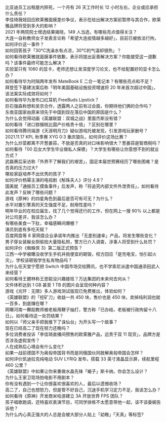 比亚迪员工出租屋内猝死，一个月有 26 天工作时长 12 小时左右，企业或应承担什么责任？  
李佳琦薇娅回应欧莱雅面膜差价争议，表示在给出解决方案前暂停与其合作，欧莱雅品牌将受到多大的影响？  
2021 年两院院士增选结果揭晓，149 人当选，有哪些亮点值得关注？  
大连一自称教师女子发表言论称「希望大连疫情越多越好」，目前已被依法行拘，如何评价这一事件？  
如何回答孩子「30℃洗澡水有点凉，30℃的气温却很热」？  
如何看待欧莱雅就面膜事件致歉，表示将提出妥善解决方案？你能接受这一道歉吗？该事件最终可能怎么解决？  
实验室只有 1080 的显卡，老师还想让发深度学习论文，也不给配置好的显卡怎么办？  
如何看待华为时隔两年发布 MateBook E 二合一笔记本？有哪些亮点和不足？  
拜登签下基建法案后称「明年美国基础设施投资增速将 20 年来首次超过中国」，该法案实际成效将如何？  
如何看待华为发布口红耳机 FreeBuds Lipstick？  
巨石强森称想和吴京合作，透露两人之前有过会面，你期待他们俩的合作吗？  
东南亚国家由原来领先于中国到现在落后中国的原因是什么？  
为什么会觉得动画《英雄联盟：双城之战》里面杰斯没有错？  
如何看待「进口猕猴桃比国产价格贵十倍」？区别在哪里？  
如何看待腾讯端游《天涯明月刀》疑似游戏托被发现，引发游戏玩家删号？  
2021.11.17 KPL 秋季赛 XYG 0:3 重庆狼队，如何评价这场比赛？  
为什么炒菜都离不开葱姜蒜，不放是否真的对口味影响很大？葱姜蒜是智商税吗？  
如何看待「00 后女大学生毕业做私人保镖」？大学生有哪些让你意想不到的就业方式？  
武磊赛后采访称「外界不了解我们的艰苦」，国足本届世预赛经历了哪些困难？是否真的压力过大?  
哪些家庭培养不出优秀的孩子？  
如何评价杨幂主演的电视剧《斛珠夫人》评分 4.9？  
国美就「通报员工摸鱼事件」后发声，称「将追究内部文件外泄责任」，如何看待此发声？反映了哪些问题？  
游戏《原神》的四星角色到最后是否可有可无？为什么？  
水平对置引擎真的天生强度不足，耐用性差吗？  
明年毕业的在校应届生，找了几个觉得还行的工作，但在网上一搜 90% 以上都是对公司差评，我该怎么办？  
有哪些美食一下肚，幸福感瞬间爆棚？  
演员到底有多吃天赋？  
百度网盘等 8 家网盘企业承诺年内推出「无差别速率」产品，将发生哪些变化？  
男子穿女装躲女厕偷拍大量隐私照，警方已介入调查，涉事人将受到什么处罚？  
如何评价《蜘蛛侠 3》第二版正式预告？  
江西一中学被曝没收学生手机并挑便宜的砸毁，校方回应「是充电宝，怕引起火灾」，学校该砸毁学生私有物品吗？  
为什么任天堂宁愿把 Switch 中国市场交给腾讯，也不学索尼派遣中国通添田武人来经营？  
如何看待王健林称王思聪没兴趣接班？万达集团的未来何去何从？  
文件体积达到 1 GB 甚至 1 TB 的图片会呈现何种内容？  
游戏《光环：无限》多人游戏测试版现已免费推出，体验如何？  
《英雄联盟》的「挖矿刀」收益一共 450 块，售价也是 450 块，卖掉纯利润也就一百多，到底赚在哪？  
网曝河南一舞蹈教师被老板用鞭子抽打，警方称「已办结，老板被行政拘留十八日」，如何看待这一处罚结果？  
如何以「师父亲手把我推下了诛仙台」为开头写一个故事？  
现在已经高二了现在努力还晚吗？  
多位消费者投诉「李佳琦直播间预售的欧莱雅产品，远贵于双 11 现货」，品牌方是否涉及虚假宣传？  
人在成熟后心境会有什么变化?  
如果一战前德国不为奥匈帝国背书而是同俄国伙同肢解奥匈帝国会怎样？  
如何评价凯迪拉克纯电动 SUV LYRIQ 发布，搭载 33 英寸液晶显示屏，续航里程 460 公里？  
《英雄联盟》中如果让你来重做水晶先锋「蝎子」斯卡纳，你会怎么设计？  
为什么王家卫现场拍电影不用剧本？  
你有没有遇到一个让你很喜欢很喜欢的人，最后以遗憾收场？  
高二了，自己也想怒力，但是管不好自己，沉迷手机学习定力不足，我该怎么办？  
如何看待《原神》开发商米哈游建立 3A 开放世界 FPS 团队？  
孩子唱歌跑调，还特喜欢表演节目，可同学排练不太愿意带他一起，该不该委婉告诉他？  
为什么内心真正强大的人总是会被大部分人贴上「幼稚」「天真」等标签?  
